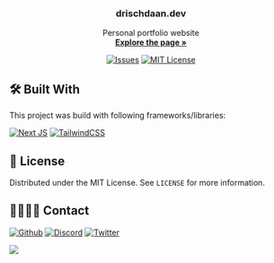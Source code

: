 <a name="readme-top"></a>

<div align="center">
  <h3 align="center">drischdaan.dev</h3>
  <p align="center">
    Personal portfolio website
    <br />
    <a href="https://drischdaan.dev/"><strong>Explore the page »</strong></a>
    <br />
  </p>
</div>

<div align="center">

[![Issues][issues-shield]][issues-url]
[![MIT License][license-shield]][license-url]

</div>

## 🛠️ Built With

This project was build with following frameworks/libraries:

[![Next JS][NextJs]][NextJs-url]
[![TailwindCSS][TailwindCSS]][TailwindCSS-url]

## 📜 License

Distributed under the MIT License. See `LICENSE` for more information.

## 🫱🏽‍🫲🏽 Contact

[![Github][Github]][Github-url]
[![Discord][Discord]][Discord-url]
[![Twitter][Twitter]][Twitter-url]

<div>
    <a href="https://www.buymeacoffee.com/Drischdaan">
        <img src="https://img.buymeacoffee.com/button-api/?text=Buy me a coffee&emoji=&slug=Drischdaan&button_colour=BD5FFF&font_colour=ffffff&font_family=Lato&outline_colour=000000&coffee_colour=FFDD00">
    </a>
</div>

<!-- Variables -->

[issues-shield]: https://img.shields.io/github/issues/Drischdaan/drischdaan.dev.svg?style=for-the-badge
[issues-url]: https://github.com/Drischdaan/drischdaan.dev/issues
[license-shield]: https://img.shields.io/github/license/Drischdaan/drischdaan.dev.svg?style=for-the-badge
[license-url]: https://github.com/Drischdaan/drischdaan.dev/blob/master/LICENSE.txt

<!-- Frameworks -->

[NextJs]: https://img.shields.io/badge/Next-black?style=for-the-badge&logo=next.js&logoColor=white
[NextJs-url]: https://nextjs.org/
[TailwindCSS]: https://img.shields.io/badge/tailwindcss-%2338B2AC.svg?style=for-the-badge&logo=tailwind-css&logoColor=white
[TailwindCSS-url]: https://tailwindcss.com/

<!-- Socials -->

[Github]: https://skillicons.dev/icons?i=github
[Github-url]: https://github.com/Drischdaan
[Discord]: https://skillicons.dev/icons?i=discord
[Discord-url]: https://discord.com/users/244115221776433152
[Twitter]: https://skillicons.dev/icons?i=twitter
[Twitter-url]: https://twitter.com/Drischdaan

<!-- https://github.com/tandpfun/skill-icons -->
<!-- https://github.com/Ileriayo/markdown-badges -->
